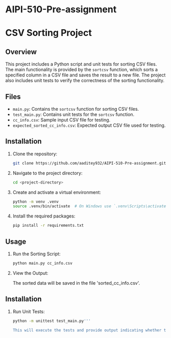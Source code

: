 # AIPI-510-Pre-assignment

# CSV Sorting Project

## Overview

This project includes a Python script and unit tests for sorting CSV files. The main functionality is provided by the `sortcsv` function, which sorts a specified column in a CSV file and saves the result to a new file. The project also includes unit tests to verify the correctness of the sorting functionality.

## Files

- `main.py`: Contains the `sortcsv` function for sorting CSV files.
- `test_main.py`: Contains unit tests for the `sortcsv` function.
- `cc_info.csv`: Sample input CSV file for testing.
- `expected_sorted_cc_info.csv`: Expected output CSV file used for testing.

## Installation

1. Clone the repository:

   ```bash
   git clone https://github.com/aaditey932/AIPI-510-Pre-assignment.git

2. Navigate to the project directory:

   ```bash
   cd <project-directory>

3. Create and activate a virtual environment:

   ```bash
   python -m venv .venv
   source .venv/bin/activate  # On Windows use `.venv\Scripts\activate`

5. Install the required packages:

   ```bash
   pip install -r requirements.txt

## Usage

1. Run the Sorting Script:

   ```bash
   python main.py cc_info.csv

2. View the Output:

   The sorted data will be saved in the file 'sorted_cc_info.csv'.

## Installation

1. Run Unit Tests:

   ```bash
   python -m unittest test_main.py'''
   
   This will execute the tests and provide output indicating whether the tests passed or failed.
